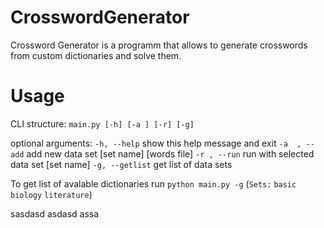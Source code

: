 # CrosswordGenerator
Crossword Generator is a programm that allows to generate crosswords from custom dictionaries and solve them.
# Usage
CLI structure: `main.py [-h] [-a ] [-r] [-g]`

optional arguments:
  `-h, --help`     show this help message and exit
  `-a  , --add`    add new data set [set name] [words file]
  `-r , --run`     run with selected data set [set name]
  `-g, --getlist`  get list of data sets
  
To get list of avalable dictionaries run `python main.py -g`
(`Sets:`
`basic`
`biology`
`literature`)

sasdasd
asdasd
assa
